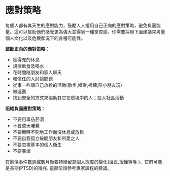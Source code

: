 [Title]: # (複製策略)
[Order]: # (3)

# 應對策略

每個人都有其天生的應對能力，鼓勵人人擅用自己正向的應對策略，避免負面能量。這可以幫助他們感覺更為強大並得到一種掌控感。你需要採用下面建議來考量個人文化以及危機狀況下的各種可能性。

**鼓勵正向的應對策略：**
* 獲得充的休息
* 規律飲食及喝水
* 花時間陪朋友和家人聊天
* 和信任的人討論問題
* 從事一些讓自己放鬆的活動(散步,唱歌,祈禱,陪小朋友玩)
* 做運動
* 找到安全的方式來協助其它在險境中的人；投入社區活動

**阻絕負面應對策略：**
* 不要用毒品菸酒
* 不要整天睡覺
* 不要無時不刻地工作而沒休息或放鬆
* 不要自我孤立躲開朋友和所愛之人
* 不要忽視基本的個人衛生
* 不要暴燥

在創傷事件數週或數月後要持續留意個人態度的變化(沮喪,授挫等等.)，它們可能是長期(PTSD)的徵兆. 這部份請參考專家課程的建議。
